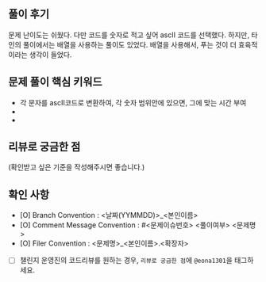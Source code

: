## 풀이 후기

문제 난이도는 쉬웠다. 다만 코드를 숫자로 적고 싶어 ascII 코드를 선택했다. 하지만, 타인의 풀이에서는 배열을 사용하는 풀이도 있었다. 배열을 사용해서, 푸는 것이 더 효육적이라는 생각이 들었다.

## 문제 풀이 핵심 키워드

- 각 문자를 ascII코드로 변환하여, 각 숫자 범위안에 있으면, 그에 맞는 시간 부여
-
-

## 리뷰로 궁금한 점

(확인받고 싶은 기준을 작성해주시면 좋습니다.)

## 확인 사항

- [O] Branch Convention : <날짜(YYMMDD)>\_<본인이름>
- [O] Comment Message Convention : #<문제이슈번호> <풀이여부> <문제명>
- [O] Filer Convention : <문제명>\_<본인이름>.<확장자>
- [ ] 챌린지 운영진의 코드리뷰를 원하는 경우, `리뷰로 궁금한 점`에 `@eona1301`을 태그하세요.
